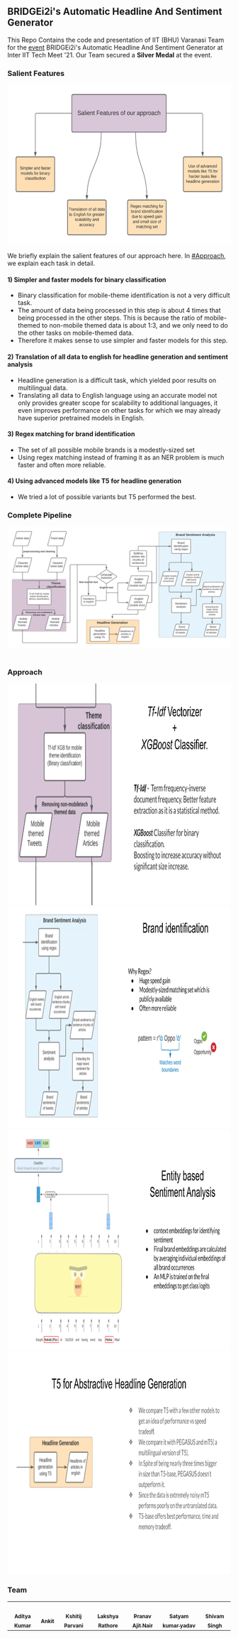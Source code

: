 ## BRIDGEi2i's Automatic Headline And Sentiment Generator

This Repo Contains the code and presentation of IIT (BHU) Varanasi Team for the [event](bridgei2i-PS.pdf) BRIDGEi2i's Automatic Headline And Sentiment Generator at Inter IIT Tech Meet '21. Our Team secured a **Silver Medal** at the event.  

### Salient Features
<p align="center">
<img width=600 height=360 style="background-color:White;" alt="salient features" src="media/salient_features.png">
</p>

We briefly explain the salient features of our approach here. In [#Approach](#approach), we explain each task in detail.  

#### 1) Simpler and faster models for binary classification

- Binary classification for mobile-theme identification is not a very difficult task.
- The amount of data being processed in this step is about 4 times that being processed in the other steps. This is because the ratio of mobile-themed to non-mobile themed data is about 1:3, and we only need to do the other tasks on mobile-themed data. 
- Therefore it makes sense to use simpler and faster models for this step.

#### 2) Translation of all data to english for headline generation and sentiment analysis

- Headline generation is a difficult task, which yielded poor results on multilingual data.
- Translating all data to English language using an accurate model not only provides greater scope for scalability to additional languages, it even improves performance on other tasks for which we may already have superior pretrained models in English.

#### 3) Regex matching for brand identification

- The set of all possible mobile brands is a modestly-sized set
- Using regex matching instead of framing it as an NER problem is much faster and often more reliable.

#### 4) Using advanced models like T5 for headline generation

- We tried a lot of possible variants but T5 performed the best.

### Complete Pipeline

<img src="media/flowchart.png" style="background-color:White;" alt="workflow">
<br>
<br>

### Approach

<p align="center">
<img width=900 height=500 src="media/binary_classification.png" style="background-color:White;" alt="workflow">
<img width=900 height=500 src="media/brand_identification.png"  style="background-color:White;" alt="workflow">
<img width=900 height=500 src="media/sentiment_analysis.png"    style="background-color:White;" alt="workflow">
<img width=900 height=500 src="media/headline_generation.png"   style="background-color:White;" alt="workflow">
</p>

### **Team**

<table>
   <td align="center">
      <a href="https://github.com/arch-raven">
        <img src="https://avatars.githubusercontent.com/u/55887731?v=4" width="100px;" alt=""/>
         <br />
         <sub>
            <b>Aditya Kumar</b>
         </sub>
      </a>
      <br />
   </td>
   <td align="center">
      <a href="https://github.com/ankitdipto">
         <img src="https://avatars.githubusercontent.com/u/51147966?v=4" width="100px;" alt=""/>
         <br />
         <sub>
            <b>Ankit</b>
         </sub>
      </a>
      <br />
   </td>
   <td align="center">
      <a href="https://github.com/P-Kshitij">
         <img src="https://avatars.githubusercontent.com/u/44468674?v=4" width="100px;" alt=""/>
         <br />
         <sub>
            <b>Kshitij Parvani</b>
         </sub>
      </a>
      <br />
   </td>
   <td align="center">
      <a href="https://github.com/Noct068">
         <img src="https://avatars.githubusercontent.com/u/57180946?v=4" width="100px;" alt=""/>
         <br />
         <sub>
            <b>Lakshya Rathore</b>
         </sub>
      </a>
      <br />
   </td>
   <td align="center">
      <a href="https://github.com/pranavajitnair">
         <img src="https://avatars.githubusercontent.com/u/50518113?v=4" width="100px;" alt=""/>
         <br />
         <sub>
            <b>Pranav Ajit Nair</b>
         </sub>
      </a>
      <br />
   </td>
   <td align="center">
      <a href="https://github.com/Satyam-kumar-yadav">
         <img src="https://avatars.githubusercontent.com/u/57104915?v=4" width="100px;" alt=""/>
         <br />
         <sub>
            <b>Satyam kumar yadav</b>
         </sub>
      </a>
      <br />
   </td>
   <td align="center">
      <a href="https://github.com/theAssassin28">
         <img src="https://avatars.githubusercontent.com/u/67590280?v=4" width="100px;" alt=""/>
         <br />
         <sub>
            <b>Shivam Singh</b>
      </a>
      <br />
   </td>
</table>
